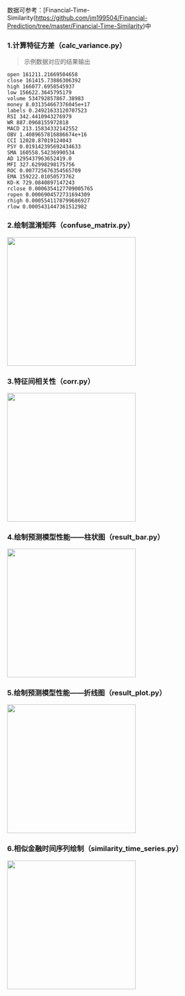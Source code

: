 数据可参考：[Financial-Time-Similarity(https://github.com/jm199504/Financial-Prediction/tree/master/Financial-Time-Similarity)中

### 1.计算特征方差（calc_variance.py）

> 示例数据对应的结果输出

```
open 161211.21669504658
close 161415.73886306392
high 166077.6958545937
low 156622.3645795179
volume 534792857867.38983
money 8.031354667376045e+17
labels 0.24921633120707523
RSI 342.4410943276979
WR 887.0968155972818
MACD 213.15834332142552
OBV 1.4089657816886674e+16
CCI 12020.87019124043
PSY 0.019142395692434633
SMA 160558.54236990534
AD 1295437963652419.0
MFI 327.62998298175756
ROC 0.007725676354565709
EMA 159222.01050573762
KD-K 729.0840897147243
rclose 0.0006354127709005765
ropen 0.0006904572731694309
rhigh 0.0005541178799686927
rlow 0.0005431447361512982
```

### 2.绘制混淆矩阵（confuse_matrix.py）

<img src="https://github.com/jm199504/Financial-Prediction/blob/master/Financial-Time-Others/images/matrix.png" width = "300" />

### 3.特征间相关性（corr.py）

<img src="https://github.com/jm199504/Financial-Prediction/blob/master/Financial-Time-Others/images/corr.png" width = "300" />

### 4.绘制预测模型性能——柱状图（result_bar.py）

<img src="https://github.com/jm199504/Financial-Prediction/blob/master/Financial-Time-Others/images/bar.png" width = "300" />

### 5.绘制预测模型性能——折线图（result_plot.py）

<img src="https://github.com/jm199504/Financial-Prediction/blob/master/Financial-Time-Others/images/plot.png" width = "300" />

### 6.相似金融时间序列绘制（similarity_time_series.py）

<img src="https://github.com/jm199504/Financial-Prediction/blob/master/Financial-Time-Others/images/sim.png" width = "300" />